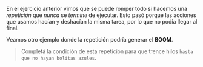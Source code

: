<gs-attire attire-url="https://raw.githubusercontent.com/MumukiProject/mumuki-guia-gobstones-repeticion-condicional-ii-kids/master/assets/attires/config_1538410692480.json"></gs-attire>

En el ejercicio anterior vimos que se puede romper todo si hacemos una _repetición_ que _nunca_ se _termine_ de ejecutar. Esto pasó porque las acciones que usamos hacían y deshacían la misma tarea, por lo que no podía llegar al final. 

Veamos otro ejemplo donde la repetición podría generar el **BOOM**.

> Completá la condición de esta repetición para que trence hilos `hasta que no hayan bolitas azules`.
